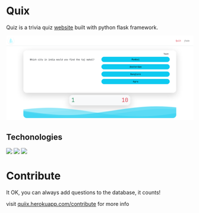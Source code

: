 # Quix

Quiz is a trivia quiz [website](https://quiix.herokuapp.com) built with python flask framework. 

![appimage](app/static/assets/app_image.png)

## Techonologies

[<img src="https://img.shields.io/badge/Flask-red.svg?logo=LOGO">]()
[<img src="https://img.shields.io/badge/Bootstrap-blue.svg?logo=LOGO">]()
[<img src="https://img.shields.io/badge/SQLite-irange.svg?logo=LOGO">]()

<!-- [<img src="https://img.shields.io/badge/flask-red.svg?logo=LOGO">](LINK) -->

# Contribute
It OK, you can always add questions to the database, it counts! 

visit [quiix.herokuapp.com/contribute](https://quiix.herokuapp.com/contribute) for more info
